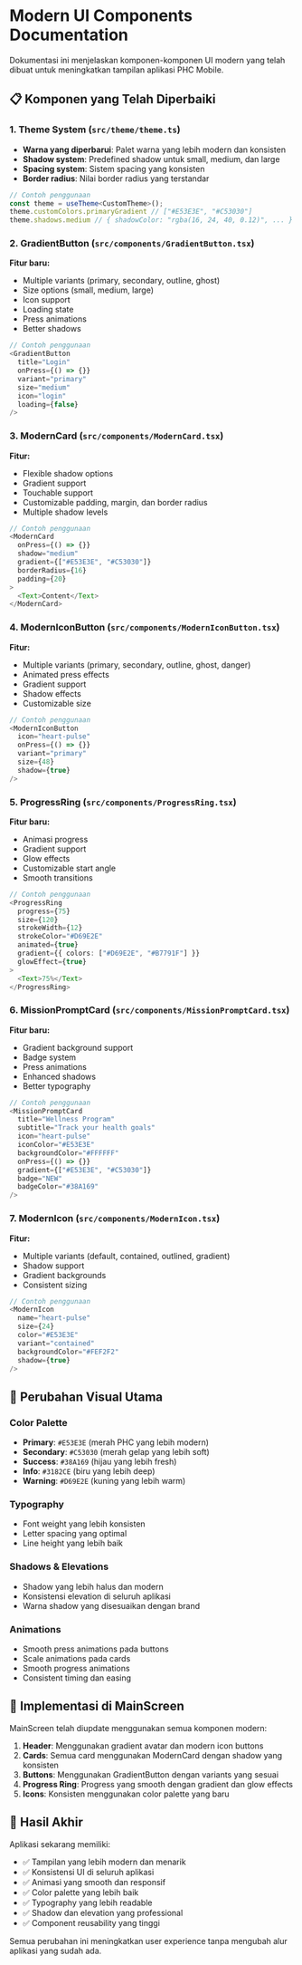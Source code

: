 # Modern UI Components Documentation

Dokumentasi ini menjelaskan komponen-komponen UI modern yang telah dibuat untuk meningkatkan tampilan aplikasi PHC Mobile.

## 📋 Komponen yang Telah Diperbaiki

### 1. Theme System (`src/theme/theme.ts`)
- **Warna yang diperbarui**: Palet warna yang lebih modern dan konsisten
- **Shadow system**: Predefined shadow untuk small, medium, dan large
- **Spacing system**: Sistem spacing yang konsisten
- **Border radius**: Nilai border radius yang terstandar

```typescript
// Contoh penggunaan
const theme = useTheme<CustomTheme>();
theme.customColors.primaryGradient // ["#E53E3E", "#C53030"]
theme.shadows.medium // { shadowColor: "rgba(16, 24, 40, 0.12)", ... }
```

### 2. GradientButton (`src/components/GradientButton.tsx`)
**Fitur baru:**
- Multiple variants (primary, secondary, outline, ghost)
- Size options (small, medium, large)
- Icon support
- Loading state
- Press animations
- Better shadows

```typescript
// Contoh penggunaan
<GradientButton
  title="Login"
  onPress={() => {}}
  variant="primary"
  size="medium"
  icon="login"
  loading={false}
/>
```

### 3. ModernCard (`src/components/ModernCard.tsx`)
**Fitur:**
- Flexible shadow options
- Gradient support
- Touchable support
- Customizable padding, margin, dan border radius
- Multiple shadow levels

```typescript
// Contoh penggunaan
<ModernCard
  onPress={() => {}}
  shadow="medium"
  gradient={["#E53E3E", "#C53030"]}
  borderRadius={16}
  padding={20}
>
  <Text>Content</Text>
</ModernCard>
```

### 4. ModernIconButton (`src/components/ModernIconButton.tsx`)
**Fitur:**
- Multiple variants (primary, secondary, outline, ghost, danger)
- Animated press effects
- Gradient support
- Shadow effects
- Customizable size

```typescript
// Contoh penggunaan
<ModernIconButton
  icon="heart-pulse"
  onPress={() => {}}
  variant="primary"
  size={48}
  shadow={true}
/>
```

### 5. ProgressRing (`src/components/ProgressRing.tsx`)
**Fitur baru:**
- Animasi progress
- Gradient support
- Glow effects
- Customizable start angle
- Smooth transitions

```typescript
// Contoh penggunaan
<ProgressRing
  progress={75}
  size={120}
  strokeWidth={12}
  strokeColor="#D69E2E"
  animated={true}
  gradient={{ colors: ["#D69E2E", "#B7791F"] }}
  glowEffect={true}
>
  <Text>75%</Text>
</ProgressRing>
```

### 6. MissionPromptCard (`src/components/MissionPromptCard.tsx`)
**Fitur baru:**
- Gradient background support
- Badge system
- Press animations
- Enhanced shadows
- Better typography

```typescript
// Contoh penggunaan
<MissionPromptCard
  title="Wellness Program"
  subtitle="Track your health goals"
  icon="heart-pulse"
  iconColor="#E53E3E"
  backgroundColor="#FFFFFF"
  onPress={() => {}}
  gradient={["#E53E3E", "#C53030"]}
  badge="NEW"
  badgeColor="#38A169"
/>
```

### 7. ModernIcon (`src/components/ModernIcon.tsx`)
**Fitur:**
- Multiple variants (default, contained, outlined, gradient)
- Shadow support
- Gradient backgrounds
- Consistent sizing

```typescript
// Contoh penggunaan
<ModernIcon
  name="heart-pulse"
  size={24}
  color="#E53E3E"
  variant="contained"
  backgroundColor="#FEF2F2"
  shadow={true}
/>
```

## 🎨 Perubahan Visual Utama

### Color Palette
- **Primary**: `#E53E3E` (merah PHC yang lebih modern)
- **Secondary**: `#C53030` (merah gelap yang lebih soft)
- **Success**: `#38A169` (hijau yang lebih fresh)
- **Info**: `#3182CE` (biru yang lebih deep)
- **Warning**: `#D69E2E` (kuning yang lebih warm)

### Typography
- Font weight yang lebih konsisten
- Letter spacing yang optimal
- Line height yang lebih baik

### Shadows & Elevations
- Shadow yang lebih halus dan modern
- Konsistensi elevation di seluruh aplikasi
- Warna shadow yang disesuaikan dengan brand

### Animations
- Smooth press animations pada buttons
- Scale animations pada cards
- Smooth progress animations
- Consistent timing dan easing

## 🚀 Implementasi di MainScreen

MainScreen telah diupdate menggunakan semua komponen modern:

1. **Header**: Menggunakan gradient avatar dan modern icon buttons
2. **Cards**: Semua card menggunakan ModernCard dengan shadow yang konsisten
3. **Buttons**: Menggunakan GradientButton dengan variants yang sesuai
4. **Progress Ring**: Progress yang smooth dengan gradient dan glow effects
5. **Icons**: Konsisten menggunakan color palette yang baru

## 📱 Hasil Akhir

Aplikasi sekarang memiliki:
- ✅ Tampilan yang lebih modern dan menarik
- ✅ Konsistensi UI di seluruh aplikasi  
- ✅ Animasi yang smooth dan responsif
- ✅ Color palette yang lebih baik
- ✅ Typography yang lebih readable
- ✅ Shadow dan elevation yang professional
- ✅ Component reusability yang tinggi

Semua perubahan ini meningkatkan user experience tanpa mengubah alur aplikasi yang sudah ada. 